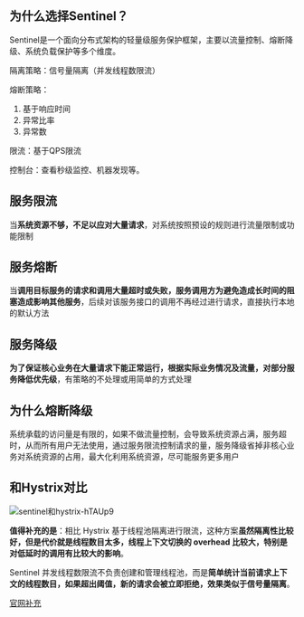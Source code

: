 
## 为什么选择Sentinel？
Sentinel是一个面向分布式架构的轻量级服务保护框架，主要以流量控制、熔断降级、系统负载保护等多个维度。

隔离策略：信号量隔离（并发线程数限流）

熔断策略：
1. 基于响应时间
2. 异常比率
3. 异常数

限流：基于QPS限流

控制台：查看秒级监控、机器发现等。

## 服务限流
当**系统资源不够，不足以应对大量请求**，对系统按照预设的规则进行流量限制或功能限制

## 服务熔断
当**调用目标服务的请求和调用大量超时或失败，服务调用方为避免造成长时间的阻塞造成影响其他服务**，后续对该服务接口的调用不再经过进行请求，直接执行本地的默认方法

## 服务降级
**为了保证核心业务在大量请求下能正常运行，根据实际业务情况及流量，对部分服务降低优先级**，有策略的不处理或用简单的方式处理

## 为什么熔断降级
系统承载的访问量是有限的，如果不做流量控制，会导致系统资源占满，服务超时，从而所有用户无法使用，通过服务限流控制请求的量，服务降级省掉非核心业务对系统资源的占用，最大化利用系统资源，尽可能服务更多用户

## 和Hystrix对比
![sentinel和hystrix-hTAUp9](https://cdn.jsdelivr.net/gh/DreamCats/imgs@main/uPic/sentinel和hystrix-hTAUp9.png)

**值得补充的是**：相比 Hystrix 基于线程池隔离进行限流，这种方案**虽然隔离性比较好，但是代价就是线程数目太多，线程上下文切换的 overhead 比较大，特别是对低延时的调用有比较大的影响**。

Sentinel 并发线程数限流不负责创建和管理线程池，而是**简单统计当前请求上下文的线程数目，如果超出阈值，新的请求会被立即拒绝，效果类似于信号量隔离**。

[官网补充](http://dubbo.apache.org/zh-cn/blog/sentinel-introduction-for-dubbo.html)